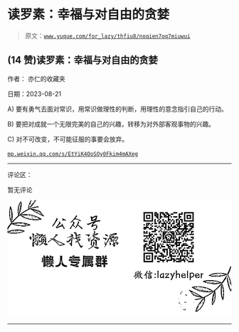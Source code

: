 # 读罗素：幸福与对自由的贪婪

> 原文：[`www.yuque.com/for_lazy/thfiu8/noqien7oq7miuwui`](https://www.yuque.com/for_lazy/thfiu8/noqien7oq7miuwui)

## (14 赞)读罗素：幸福与对自由的贪婪

作者： 亦仁的收藏夹

日期：2023-08-21

A) 要有勇气去面对常识，用常识做理性的判断，用理性的意念指引自己的行动。

B) 要把对成就一个无限完美的自己的兴趣，转移为对外部客观事物的兴趣。

C) 对不可改变，不可能征服的事要会放弃。

[`mp.weixin.qq.com/s/EtYiK4OoSOy0Fkim4mAXeg`](https://mp.weixin.qq.com/s/EtYiK4OoSOy0Fkim4mAXeg)

* * *

评论区：

暂无评论

![](img/1c37d505930596d12a88ab23e11aa07a.png)

* * *